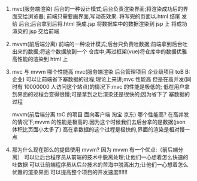1. mvc(服务端渲染)
   后台的一种设计模式;后台负责渲染界面;将渲染成功后的界面交给浏览器;
   前端只需要画界面,写动态效果. 将写完的页面以.html 结尾 发给 后台;后台拿到后将.html
   换成.jsp 将数据库中的数据渲染到 jsp 上 将成功渲染的 jsp 交给前端

2. mvvm(前后端分离)
   前端的一种设计模式;后台只负责吐数据;前端拿到后台吐出来的数据;将这个数据放到一个
   仓库中;再过框架(vue)将仓库中的数据优雅高性能的渲染到 html 上

3. mvc 与 mvvm 哪个性能高
   mvc(服务端渲染 后台管理项目 企业级项目 toB B:企业)
   可以让前端省下塞数据的过程;理论上来讲;mvc 性能高
   但是在高并发(同时有 10000000 人访问这个站点)的情况下:mvc 的性能是极低的;
   低在用户拿到界面的过程会变得很慢;可是拿到之后渲染还是很快的;因为省下了
   塞数据的过程

   mvvm(前后端分离 toC 的项目 面向客户端 淘宝 京东) 哪个性能高?
   在高并发的情况下;mvvm 的性能是极高的.因为这个时候我们去后台拿的是数据(json 体积比页面小太多了)
   高在拿数据的这个过程是极快的,界面的渲染是相对慢一点

4. 那为什么现在那么的提倡使用 mvvm?
   因为 mvvm 有一个优点:（前后端分离）
   可以让后台程序员从前端的技术中脱离处理;让他们一心想着怎么快速的吐数据
   可以让前端程序员从后台技术的苦海中脱离出力;让他们一心想着怎么优雅的渲染界面
   可以提高整个项目的开发速度!!!!!!
